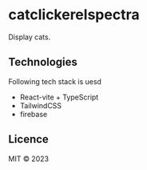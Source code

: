 <div>
  <h1>catclickerelspectra</h1>
  <p>Display cats.</p>
  <h2>Technologies</h2>
  <p>Following tech stack is uesd</p>
  <ul>
    <li>React-vite + TypeScript</li>
    <li>TailwindCSS</li>
    <li>firebase</li>
  </ul>
  <h2>Licence</h2>
  <p>MIT © 2023</p>
</div>